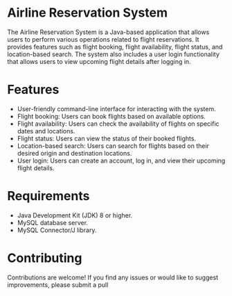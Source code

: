 # Airline Reservation System
The Airline Reservation System is a Java-based application that allows users to perform various operations related to flight reservations. It provides features such as flight booking, flight availability, flight status, and location-based search. The system also includes a user login functionality that allows users to view upcoming flight details after logging in.
# Features
* User-friendly command-line interface for interacting with the system.
* Flight booking: Users can book flights based on available options.
* Flight availability: Users can check the availability of flights on specific dates and locations.
* Flight status: Users can view the status of their booked flights.
* Location-based search: Users can search for flights based on their desired origin and destination locations.
* User login: Users can create an account, log in, and view their upcoming flight details.

# Requirements

* Java Development Kit (JDK) 8 or higher.
* MySQL database server.
* MySQL Connector/J library.

# Contributing
Contributions are welcome! If you find any issues or would like to suggest improvements, please submit a pull
